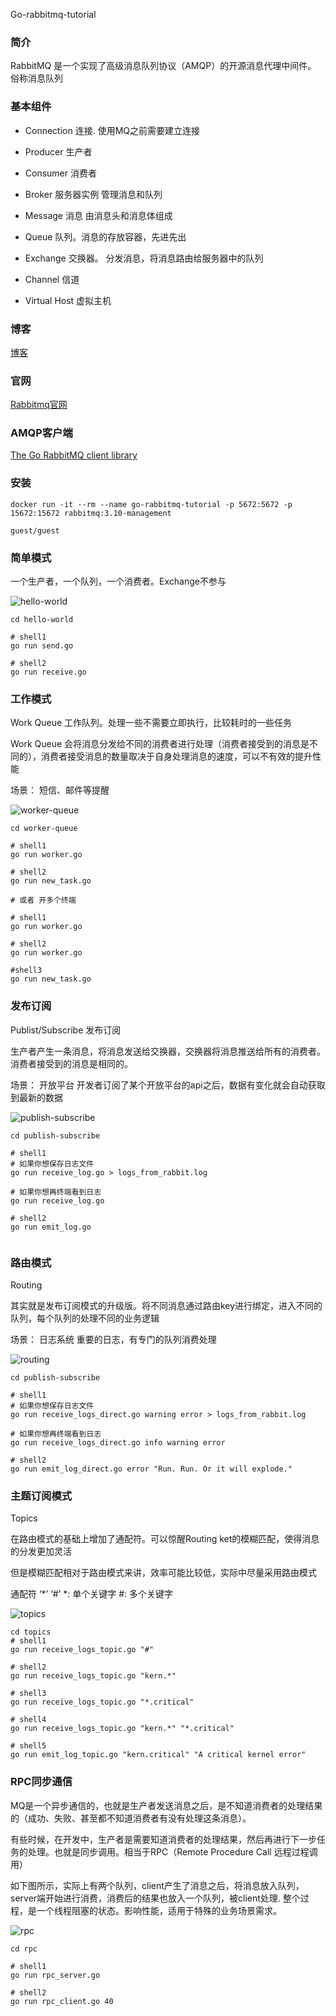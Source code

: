 Go-rabbitmq-tutorial

### 简介

RabbitMQ 是一个实现了高级消息队列协议（AMQP）的开源消息代理中间件。 俗称消息队列



### 基本组件


* Connection 连接. 使用MQ之前需要建立连接

* Producer 生产者
* Consumer 消费者
* Broker 服务器实例 管理消息和队列
* Message 消息 由消息头和消息体组成
* Queue 队列。消息的存放容器，先进先出
* Exchange 交换器。 分发消息，将消息路由给服务器中的队列
* Channel 信道
* Virtual Host 虚拟主机


### 博客
<a href="http://blog.caixiaoxin.cn/?p=712" target="_blank">博客</a>

### 官网

<a href="rabbitmq.com" target="_blank">Rabbitmq官网</a>



### AMQP客户端

<a href="https://github.com/rabbitmq/amqp091-go" target="_blank">The Go RabbitMQ client library </a>



### 安装

```vim
docker run -it --rm --name go-rabbitmq-tutorial -p 5672:5672 -p 15672:15672 rabbitmq:3.10-management

guest/guest
```





### 简单模式

一个生产者，一个队列，一个消费者。Exchange不参与

![hello-world](./hello-world.png)

```shell
cd hello-world

# shell1
go run send.go

# shell2
go run receive.go
```







### 工作模式

Work Queue 工作队列。处理一些不需要立即执行，比较耗时的一些任务

Work Queue 会将消息分发给不同的消费者进行处理（消费者接受到的消息是不同的），消费者接受消息的数量取决于自身处理消息的速度，可以不有效的提升性能

场景： 短信、邮件等提醒

![worker-queue](./worker-queue.png)

```shell
cd worker-queue

# shell1
go run worker.go

# shell2
go run new_task.go

# 或者 开多个终端

# shell1
go run worker.go

# shell2
go run worker.go

#shell3
go run new_task.go
```





### 发布订阅

Publist/Subscribe 发布订阅

生产者产生一条消息，将消息发送给交换器，交换器将消息推送给所有的消费者。消费者接受到的消息是相同的。

场景： 开放平台  开发者订阅了某个开放平台的api之后，数据有变化就会自动获取到最新的数据



![publish-subscribe](./publish-subscribe.png)

```shell
cd publish-subscribe

# shell1
# 如果你想保存日志文件
go run receive_log.go > logs_from_rabbit.log

# 如果你想再终端看到日志
go run receive_log.go

# shell2
go run emit_log.go


```





### 路由模式

Routing

其实就是发布订阅模式的升级版。将不同消息通过路由key进行绑定，进入不同的队列，每个队列的处理不同的业务逻辑

场景： 日志系统  重要的日志，有专门的队列消费处理

![routing](./routing.png)

```shell
cd publish-subscribe

# shell1
# 如果你想保存日志文件
go run receive_logs_direct.go warning error > logs_from_rabbit.log

# 如果你想再终端看到日志
go run receive_logs_direct.go info warning error

# shell2
go run emit_log_direct.go error "Run. Run. Or it will explode."
```





### 主题订阅模式

Topics

在路由模式的基础上增加了通配符。可以惊醒Routing ket的模糊匹配，使得消息的分发更加灵活

但是模糊匹配相对于路由模式来讲，效率可能比较低，实际中尽量采用路由模式

通配符 ‘*’ ‘#’ *: 单个关键字 #: 多个关键字

![topics](./topics.png)

 ```shell
cd topics
# shell1
go run receive_logs_topic.go "#"

# shell2
go run receive_logs_topic.go "kern.*"

# shell3
go run receive_logs_topic.go "*.critical"

# shell4
go run receive_logs_topic.go "kern.*" "*.critical"

# shell5
go run emit_log_topic.go "kern.critical" "A critical kernel error"

 ```





### RPC同步通信

MQ是一个异步通信的，也就是生产者发送消息之后，是不知道消费者的处理结果的（成功、失败、甚至都不知道消费者有没有处理这条消息）。

有些时候，在开发中，生产者是需要知道消费者的处理结果，然后再进行下一步任务的处理。也就是同步调用。相当于RPC（Remote Procedure Call 远程过程调用）

如下图所示，实际上有两个队列，client产生了消息之后，将消息放入队列，server端开始进行消费，消费后的结果也放入一个队列，被client处理. 整个过程，是一个线程阻塞的状态。影响性能，适用于特殊的业务场景需求。

![rpc](./rpc.png)

```shell
cd rpc

# shell1
go run rpc_server.go

# shell2
go run rpc_client.go 40
```

